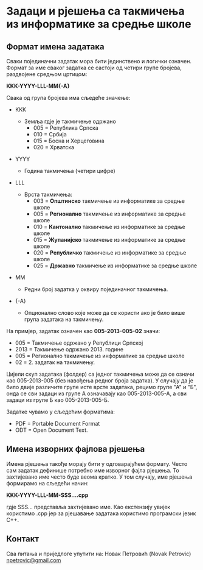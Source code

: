 # Задаци и рјешења са такмичења из информатике за средње школе
## Формат имена задатака
Сваки појединачни задатак мора бити јединствено и логички означен. Формат за име сваког задатка се састоји од четири групе бројева, раздвојене средњом цртицом:

**KKK-YYYY-LLL-MM{-A}**

Свака од група бројева има сљедеће значење:

* KKK
  * Земља гдје је такмичење одржано
    * 005 = Република Српска
    * 010 = Србија
    * 015 = Босна и Херцеговина
    * 020 = Хрватска

* YYYY
  * Година такмичења (четири цифре)

* LLL
  * Врста такмичења:
    * 003 = **Општинско** такмичење из информатике за средње школе
    * 005 = **Регионално** такмичење из информатике за средње школе
    * 010 = **Кантонално** такмичење из информатике за средње школе
    * 015 = **Жупанијско** такмичење из информатике за средње школе
    * 020 = **Републичко** такмичење из информатике за средње школе
    * 025 = **Државно** такмичење из информатике за средње школе   

* MM
  * Редни број задатка у оквиру појединачног такмичења.
  
* {-A}
  * Опционално слово које може да се користи ако је било више група задатака на такмичењу.
 
На примјер, задатак означен као **005-2013-005-02** значи:
* 005 = Такмичење одржано у Републици Српској
* 2013 = Такмичење одржано 2013. године
* 005 = Регионално такмичење из информатике за средње школе
* 02 = 2. задатак на такмичењу.

Цијели скуп задатака (фолдер) са једног такмичења може да се означи као  005-2013-005 (без навођења редног броја задатка). У случају да је било двије различите групе исте врсте задатака, рецимо групе "А" и "Б", онда се сви задаци из групе А означавају као 005-2013-005-А, а сви задаци из групе Б као 005-2013-005-Б.

Задатке чувамо у сљедећим форматима:
* PDF = Portable Document Format
* ODT = Open Document Text.

## Имена изворних фајлова рјешења
Имена рјешења такође морају бити у одговарајућем формату. Често сам задатак дефинише потребно име изворног фајла рјешења. То захтијевано име често буде веома кратко. У том случају, име рјешења формирамо на сљедећи начин:

**KKK-YYYY-LLL-MM-SSS....cpp**

гдје SSS... представља захтијевано име. Као екстензију увијек користимо .cpp јер за рјешавање задатака користимо програмски језик C++.

## Контакт
Сва питања и приједлоге упутити на:
Новак Петровић (Novak Petrovic) npetrovic@gmail.com
